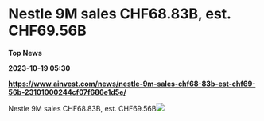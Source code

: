 # Nestle 9M sales CHF68.83B, est. CHF69.56B
**Top News**

**2023-10-19 05:30**

**https://www.ainvest.com/news/nestle-9m-sales-chf68-83b-est-chf69-56b-23101000244cf07f686e1d5e/**

Nestle 9M sales CHF68.83B, est. CHF69.56B![](https://lh-prod-mid-pub-newsf10.s3.amazonaws.com/focusnews/coverimage/content/image.png)